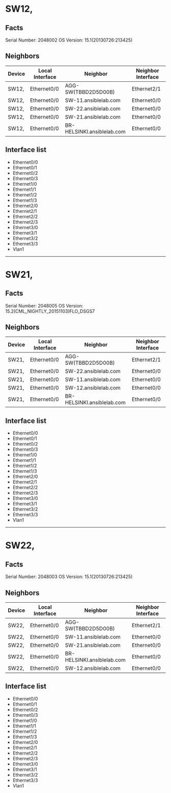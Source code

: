 # SW12,
## Facts

Serial Number: 2048002
OS Version: 15.1(20130726:213425)

## Neighbors

| Device | Local Interface | Neighbor | Neighbor Interface |
|--------|-----------------|----------|--------------------|
| SW12, | Ethernet0/0 | AGG-SW(TBBD2D5D00B) | Ethernet2/1 |
| SW12, | Ethernet0/0 | SW-11.ansiblelab.com | Ethernet0/0 |
| SW12, | Ethernet0/0 | SW-22.ansiblelab.com | Ethernet0/0 |
| SW12, | Ethernet0/0 | SW-21.ansiblelab.com | Ethernet0/0 |
| SW12, | Ethernet0/0 | BR-HELSINKI.ansiblelab.com | Ethernet0/0 |

## Interface list
 - Ethernet0/0
 - Ethernet0/1
 - Ethernet0/2
 - Ethernet0/3
 - Ethernet1/0
 - Ethernet1/1
 - Ethernet1/2
 - Ethernet1/3
 - Ethernet2/0
 - Ethernet2/1
 - Ethernet2/2
 - Ethernet2/3
 - Ethernet3/0
 - Ethernet3/1
 - Ethernet3/2
 - Ethernet3/3
 - Vlan1
---
# SW21,
## Facts

Serial Number: 2048005
OS Version: 15.2(CML_NIGHTLY_20151103)FLO_DSGS7

## Neighbors

| Device | Local Interface | Neighbor | Neighbor Interface |
|--------|-----------------|----------|--------------------|
| SW21, | Ethernet0/0 | AGG-SW(TBBD2D5D00B) | Ethernet2/1 |
| SW21, | Ethernet0/0 | SW-22.ansiblelab.com | Ethernet0/0 |
| SW21, | Ethernet0/0 | SW-11.ansiblelab.com | Ethernet0/0 |
| SW21, | Ethernet0/0 | SW-12.ansiblelab.com | Ethernet0/0 |
| SW21, | Ethernet0/0 | BR-HELSINKI.ansiblelab.com | Ethernet0/0 |

## Interface list
 - Ethernet0/0
 - Ethernet0/1
 - Ethernet0/2
 - Ethernet0/3
 - Ethernet1/0
 - Ethernet1/1
 - Ethernet1/2
 - Ethernet1/3
 - Ethernet2/0
 - Ethernet2/1
 - Ethernet2/2
 - Ethernet2/3
 - Ethernet3/0
 - Ethernet3/1
 - Ethernet3/2
 - Ethernet3/3
 - Vlan1
---
# SW22,
## Facts

Serial Number: 2048003
OS Version: 15.1(20130726:213425)

## Neighbors

| Device | Local Interface | Neighbor | Neighbor Interface |
|--------|-----------------|----------|--------------------|
| SW22, | Ethernet0/0 | AGG-SW(TBBD2D5D00B) | Ethernet2/1 |
| SW22, | Ethernet0/0 | SW-11.ansiblelab.com | Ethernet0/0 |
| SW22, | Ethernet0/0 | SW-21.ansiblelab.com | Ethernet0/0 |
| SW22, | Ethernet0/0 | BR-HELSINKI.ansiblelab.com | Ethernet0/0 |
| SW22, | Ethernet0/0 | SW-12.ansiblelab.com | Ethernet0/0 |

## Interface list
 - Ethernet0/0
 - Ethernet0/1
 - Ethernet0/2
 - Ethernet0/3
 - Ethernet1/0
 - Ethernet1/1
 - Ethernet1/2
 - Ethernet1/3
 - Ethernet2/0
 - Ethernet2/1
 - Ethernet2/2
 - Ethernet2/3
 - Ethernet3/0
 - Ethernet3/1
 - Ethernet3/2
 - Ethernet3/3
 - Vlan1

